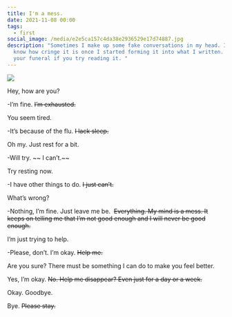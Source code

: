 ```yaml
---
title: I'm a mess.
date: 2021-11-08 00:00
tags:
  - first
social_image: /media/e2e5ca157c4da38e2936529e17d74887.jpg
description: "Sometimes I make up some fake conversations in my head. I didn't
  know how cringe it is once I started forming it into what I written. Oh well,
  your funeral if you try reading it. "
---
```



![](/media/download-1-.jpg)

Hey, how are you?

\-I’m fine. ~~I’m exhausted.~~

You seem tired.

\-It’s because of the flu. ~~I lack sleep.~~

Oh my. Just rest for a bit.

\-Will try. \~\~ I can’t.\~\~

Try resting now.

\-I have other things to do. ~~I just can’t.~~

What’s wrong?

\-Nothing, I’m fine. Just leave me be.  ~~Everything. My mind is a mess. It keeps on telling me that I’m not good enough and I will never be good enough.~~

I’m just trying to help.

\-Please, don’t. I’m okay. ~~Help me.~~

Are you sure? There must be something I can do to make you feel better.

Yes, I’m okay. ~~No. Help me disappear? Even just for a day or a week.~~

Okay. Goodbye.

Bye. ~~Please stay.~~